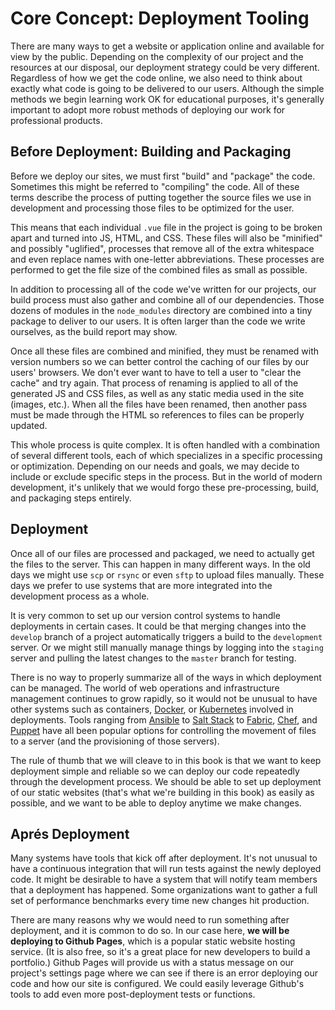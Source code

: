# Core Concept: Deployment Tooling

There are many ways to get a website or application online and available for view by the public. Depending on the complexity of our project and the resources at our disposal, our deployment strategy could be very different. Regardless of how we get the code online, we also need to think about exactly what code is going to be delivered to our users. Although the simple methods we begin learning work OK for educational purposes, it's generally important to adopt more robust methods of deploying our work for professional products.

## Before Deployment: Building and Packaging

Before we deploy our sites, we must first "build" and "package" the code. Sometimes this might be referred to "compiling" the code. All of these terms describe the process of putting together the source files we use in development and processing those files to be optimized for the user.

This means that each individual `.vue` file in the project is going to be broken apart and turned into JS, HTML, and CSS. These files will also be "minified" and possibly "uglified", processes that remove all of the extra whitespace and even replace names with one-letter abbreviations. These processes are performed to get the file size of the combined files as small as possible.

In addition to processing all of the code we've written for our projects, our build process must also gather and combine all of our dependencies. Those dozens of modules in the `node_modules` directory are combined into a tiny package to deliver to our users. It is often larger than the code we write ourselves, as the build report may show.

Once all these files are combined and minified, they must be renamed with version numbers so we can better control the caching of our files by our users' browsers. We don't ever want to have to tell a user to "clear the cache" and try again. That process of renaming is applied to all of the generated JS and CSS files, as well as any static media used in the site \(images, etc.\). When all the files have been renamed, then another pass must be made through the HTML so references to files can be properly updated.

This whole process is quite complex. It is often handled with a combination of several different tools, each of which specializes in a specific processing or optimization. Depending on our needs and goals, we may decide to include or exclude specific steps in the process. But in the world of modern development, it's unlikely that we would forgo these pre-processing, build, and packaging steps entirely.

## Deployment

Once all of our files are processed and packaged, we need to actually get the files to the server. This can happen in many different ways. In the old days we might use `scp` or `rsync` or even `sftp` to upload files manually. These days we prefer to use systems that are more integrated into the development process as a whole.

It is very common to set up our version control systems to handle deployments in certain cases. It could be that merging changes into the `develop` branch of a project automatically triggers a build to the `development` server. Or we might still manually manage things by logging into the `staging` server and pulling the latest changes to the `master` branch for testing.

There is no way to properly summarize all of the ways in which deployment can be managed. The world of web operations and infrastructure management continues to grow rapidly, so it would not be unusual to have other systems such as containers, [Docker](https://www.docker.com/), or [Kubernetes](https://kubernetes.io/) involved in deployments. Tools ranging from [Ansible](https://www.ansible.com/) to [Salt Stack](https://saltstack.com/) to [Fabric](http://www.fabfile.org/), [Chef](https://www.chef.io/chef/), and [Puppet](https://puppet.com/) have all been popular options for controlling the movement of files to a server \(and the provisioning of those servers\).

The rule of thumb that we will cleave to in this book is that we want to keep deployment simple and reliable so we can deploy our code repeatedly through the development process. We should be able to set up deployment of our static websites \(that's what we're building in this book\) as easily as possible, and we want to be able to deploy anytime we make changes.

## Aprés Deployment

Many systems have tools that kick off after deployment. It's not unusual to have a continuous integration that will run tests against the newly deployed code. It might be desirable to have a system that will notify team members that a deployment has happened. Some organizations want to gather a full set of performance benchmarks every time new changes hit production.

There are many reasons why we would need to run something after deployment, and it is common to do so. In our case here, **we will be deploying to Github Pages**, which is a popular static website hosting service. \(It is also free, so it's a great place for new developers to build a portfolio.\) Github Pages will provide us with a status message on our project's settings page where we can see if there is an error deploying our code and how our site is configured. We could easily leverage Github's tools to add even more post-deployment tests or functions.

